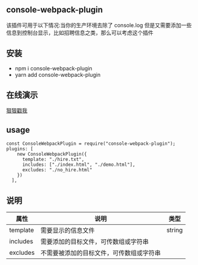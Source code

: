 ## console-webpack-plugin

该插件可用于以下情况:当你的生产环境去除了 console.log 但是又需要添加一些信息到控制台显示，比如招聘信息之类，那么可以考虑这个插件

## 安装

- npm i console-webpack-plugin
- yarn add console-webpack-plugin

## 在线演示

[狠狠戳我](https://foolsogood.github.io/console-webpack-plugin/example/dist/index.html)

## usage

```
const ConsoleWebpackPlugin = require("console-webpack-plugin");
plugins: [
    new ConsoleWebpackPlugin({
      template: "./hire.txt",
      includes: ["./index.html", "./demo.html"],
      excludes: "./no_hire.html"
    })
  ],
```

## 说明

| 属性     | 说明                                     | 类型   |
| -------- | ---------------------------------------- | ------ |
| template | 需要显示的信息文件                       | string |
| includes | 需要添加的目标文件，可传数组或字符串     |
| excludes | 不需要被添加的目标文件，可传数组或字符串 |
